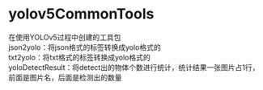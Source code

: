 # yolov5CommonTools
 在使用YOLOv5过程中创建的工具包  
 json2yolo：将json格式的标签转换成yolo格式的  
 txt2yolo：将txt格式的标签转换成yolo格式的  
 yoloDetectResult：将detect出的物体个数进行统计，统计结果一张图片占1行，前面是图片名，后面是检测出的数量  
 
